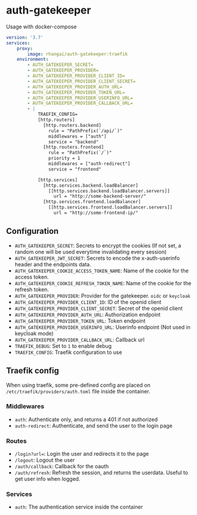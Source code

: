 # auth-gatekeeper

Usage with docker-compose

```yml
version: '3.7'
services:
    proxy:
        image: rhangai/auth-gatekeeper:traefik
    environment:
        - AUTH_GATEKEEPER_SECRET=
        - AUTH_GATEKEEPER_PROVIDER=
        - AUTH_GATEKEEPER_PROVIDER_CLIENT_ID=
        - AUTH_GATEKEEPER_PROVIDER_CLIENT_SECRET=
        - AUTH_GATEKEEPER_PROVIDER_AUTH_URL=
        - AUTH_GATEKEEPER_PROVIDER_TOKEN_URL=
        - AUTH_GATEKEEPER_PROVIDER_USERINFO_URL=
        - AUTH_GATEKEEPER_PROVIDER_CALLBACK_URL=
        - |
            TRAEFIK_CONFIG=
            [http.routers]
              [http.routers.backend]
                rule = "PathPrefix(`/api/`)"
                middlewares = ["auth"]
                service = "backend"
              [http.routers.frontend]
                rule = "PathPrefix(`/`)"
                priority = 1
                middlewares = ["auth-redirect"]
                service = "frontend"

            [http.services]
              [http.services.backend.loadBalancer]
                [[http.services.backend.loadBalancer.servers]]
                  url = "http://some-backend-server/"
              [http.services.frontend.loadBalancer]
                [[http.services.frontend.loadBalancer.servers]]
                  url = "http://some-frontend-ip/"
```

## Configuration

-   `AUTH_GATEKEEPER_SECRET`: Secrets to encrypt the cookies (If not set, a random one will be used everytime invalidating every session)
-   `AUTH_GATEKEEPER_JWT_SECRET`: Secrets to encode the x-auth-userinfo header and the endpoints data.
-   `AUTH_GATEKEEPER_COOKIE_ACCESS_TOKEN_NAME`: Name of the cookie for the access token.
-   `AUTH_GATEKEEPER_COOKIE_REFRESH_TOKEN_NAME`: Name of the cookie for the refresh token.
-   `AUTH_GATEKEEPER_PROVIDER`: Provider for the gatekeeper. `oidc` or `keycloak`
-   `AUTH_GATEKEEPER_PROVIDER_CLIENT_ID`: ID of the openid client
-   `AUTH_GATEKEEPER_PROVIDER_CLIENT_SECRET`: Secret of the openid client
-   `AUTH_GATEKEEPER_PROVIDER_AUTH_URL`: Authorization endpoint
-   `AUTH_GATEKEEPER_PROVIDER_TOKEN_URL`: Token endpoint
-   `AUTH_GATEKEEPER_PROVIDER_USERINFO_URL`: Userinfo endpoint (Not used in keycloak mode)
-   `AUTH_GATEKEEPER_PROVIDER_CALLBACK_URL`: Callback url
-   `TRAEFIK_DEBUG`: Set to `1` to enable debug
-   `TRAEFIK_CONFIG`: Traefik configuration to use

## Traefik config

When using traefik, some pre-defined config are placed on `/etc/traefik/providers/auth.toml` file inside the container.

### Middlewares

-   `auth`: Authenticate only, and returns a 401 if not authorized
-   `auth-redirect`: Authenticate, and send the user to the login page

### Routes

-   `/login?url=`: Login the user and redirects it to the page
-   `/logout`: Logout the user
-   `/auth/callback`: Callback for the oauth
-   `/auth/refresh`: Refresh the session, and returns the userdata. Useful to get user info when logged.

### Services

-   `auth`: The authentication service inside the container
